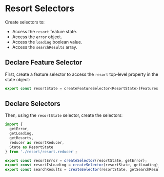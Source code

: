 # Resort Selectors

Create selectors to:

* Access the `resort` feature state.
* Access the `error` object.
* Access the `loading` boolean value.
* Access the `searchResults` array.

## Declare Feature Selector

First, create a feature selector to access the `resort` top-level property in the state object:

```javascript
export const resortState = createFeatureSelector<ResortState>(Features.resort);
```

## Declare Selectors

Then, using the `resortState` selector, create the selectors:

```javascript
import {
  getError,
  getLoading,
  getResorts,
  reducer as resortReducer,
  State as ResortState
} from './resort/resort.reducer';

export const resortError = createSelector(resortState, getError);
export const resortIsLoading = createSelector(resortState, getLoading);
export const searchResults = createSelector(resortState, getSearchResults);
```